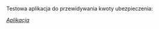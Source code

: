 Testowa aplikacja do przewidywania kwoty ubezpieczenia: 

*[Aplikacja](https://appinsuranceprediction-6bzgztrq7m69bnkainnkey.streamlit.app/)*
